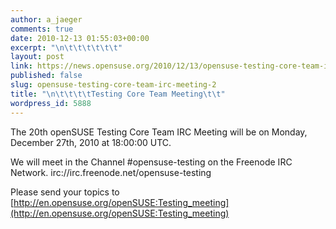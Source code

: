 ```yaml
---
author: a_jaeger
comments: true
date: 2010-12-13 01:55:03+00:00
excerpt: "\n\t\t\t\t\t\t"
layout: post
link: https://news.opensuse.org/2010/12/13/opensuse-testing-core-team-irc-meeting-2/
published: false
slug: opensuse-testing-core-team-irc-meeting-2
title: "\n\t\t\t\tTesting Core Team Meeting\t\t"
wordpress_id: 5888
---
```

The 20th openSUSE Testing Core Team IRC Meeting will be on Monday, December 27th, 2010 at 18:00:00 UTC.

We will meet in the Channel #opensuse-testing on the Freenode IRC
Network. irc://irc.freenode.net/opensuse-testing

Please send your topics to
[http://en.opensuse.org/openSUSE:Testing_meeting](http://en.opensuse.org/openSUSE:Testing_meeting)		

